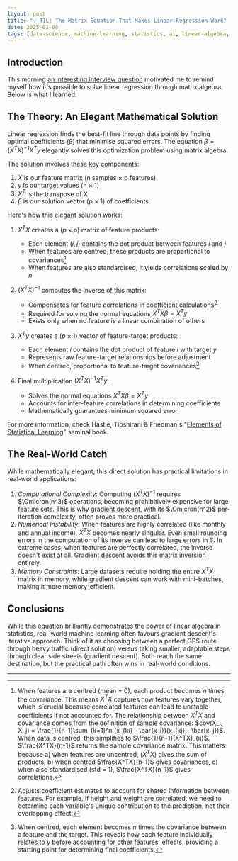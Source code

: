 ```yaml
---
layout: post
title: "💡 TIL: The Matrix Equation That Makes Linear Regression Work"
date: 2025-01-08
tags: [data-science, machine-learning, statistics, ai, linear-algebra, til, modelling-mindsets, data-modeling]
---
```

<!--more-->

## Introduction
This morning [an interesting interview question](https://xcancel.com/andrew_n_carr/status/1876855682529480844) motivated me to remind myself how it's possible to solve linear regression through matrix algebra. Below is what I learned:  

## The Theory: An Elegant Mathematical Solution
Linear regression finds the best-fit line through data points by finding optimal coefficients ($\beta$) that minimise squared errors. The equation $\beta = (X^TX)^{-1}X^Ty$ elegantly solves this optimization problem using matrix algebra.

The solution involves these key components:
1. $X$ is our feature matrix (n samples × p features)
2. $y$ is our target values (n × 1)
3. $X^T$ is the transpose of X
4. $\beta$ is our solution vector (p × 1) of coefficients

Here's how this elegant solution works:  
1. $X^TX$ creates a $(p \times p)$ matrix of feature products:  
   - Each element $(i,j)$ contains the dot product between features $i$ and $j$
   - When features are centred, these products are proportional to covariances[^1]
   - When features are also standardised, it yields correlations scaled by $n$

2. $(X^TX)^{-1}$ computes the inverse of this matrix:  
   - Compensates for feature correlations in coefficient calculations[^2]
   - Required for solving the normal equations $X^TX\beta = X^Ty$
   - Exists only when no feature is a linear combination of others

3. $X^Ty$ creates a $(p \times 1)$ vector of feature-target products:  
   - Each element $i$ contains the dot product of feature $i$ with target $y$
   - Represents raw feature-target relationships before adjustment
   - When centred, proportional to feature-target covariances[^3]

4. Final multiplication $(X^TX)^{-1}X^Ty$:  
   - Solves the normal equations $X^TX\beta = X^Ty$
   - Accounts for inter-feature correlations in determining coefficients
   - Mathematically guarantees minimum squared error

For more information, check Hastie, Tibshirani & Friedman's "[Elements of Statistical Learning](https://archive.org/details/elementsofstatis0000hast)" seminal book. 

## The Real-World Catch
While mathematically elegant, this direct solution has practical limitations in real-world applications:  
1. _Computational Complexity_: Computing $(X^TX)^{-1}$ requires $\Omicron(n^3)$ operations, becoming prohibitively expensive for large feature sets. This is why gradient descent, with its $\Omicron(n^2)$  per-iteration complexity, often proves more practical.  
2. _Numerical Instability_: When features are highly correlated (like monthly and annual income), $X^TX$ becomes nearly singular. Even small rounding errors in the computation of its inverse can lead to large errors in $\beta$. In extreme cases, when features are perfectly correlated, the inverse doesn't exist at all. Gradient descent avoids this matrix inversion entirely.    
3. _Memory Constraints_: Large datasets require holding the entire $X^TX$ matrix in memory, while gradient descent can work with mini-batches, making it more memory-efficient.  

## Conclusions
While this equation brilliantly demonstrates the power of linear algebra in statistics, real-world machine learning often favours gradient descent's iterative approach. Think of it as choosing between a perfect GPS route through heavy traffic (direct solution) versus taking smaller, adaptable steps through clear side streets (gradient descent). Both reach the same destination, but the practical path often wins in real-world conditions.

---
[^1]: When features are centred (mean = 0), each product becomes $n$ times the covariance. This means $X^TX$ captures how features vary together, which is crucial because correlated features can lead to unstable coefficients if not accounted for. The relationship between $X^TX$ and covariance comes from the definition of sample covariance: $cov(X_i, X_j) = \frac{1}{n-1}\sum_{k=1}^n (x_{ki} - \bar{x_i})(x_{kj} - \bar{x_j})$. When data is centred, this simplifies to $\frac{1}{n-1}(X^TX)_{ij}$.  $\frac{X^TX}{n-1}$ returns the sample covariance matrix. This matters because a) when features are uncentred, $(X^TX)$ gives the sum of products, b) when centred $\frac{X^TX}{n-1}$ gives covariances, c) when also standardised (std = 1), $\frac{X^TX}{n-1}$ gives correlations.
[^2]: Adjusts coefficient estimates to account for shared information between features. For example, if height and weight are correlated, we need to determine each variable's unique contribution to the prediction, not their overlapping effect.
[^3]: When centred, each element becomes $n$ times the covariance between a feature and the target. This reveals how each feature individually relates to $y$ before accounting for other features' effects, providing a starting point for determining final coefficients.
